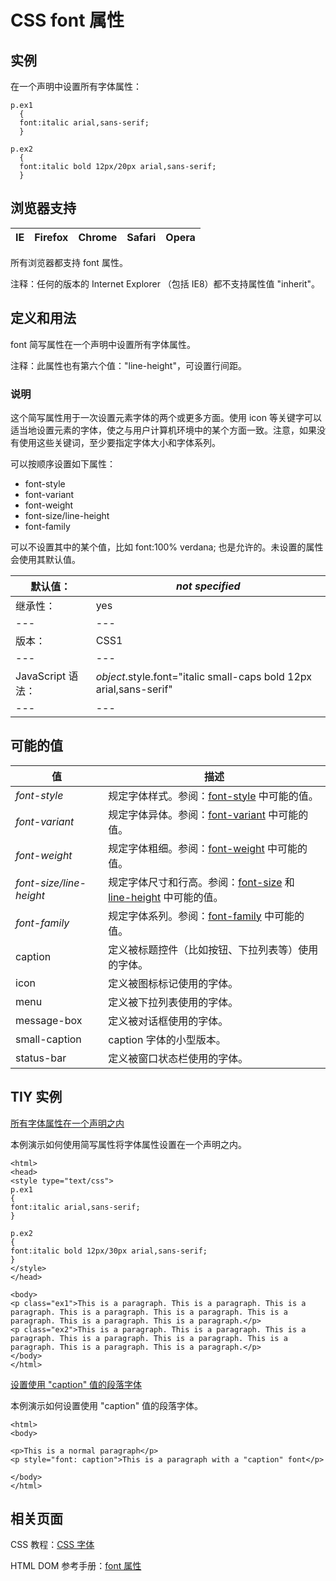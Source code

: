 # CSS font 属性



## 实例

在一个声明中设置所有字体属性：

```
p.ex1
  {
  font:italic arial,sans-serif;
  }

p.ex2
  {
  font:italic bold 12px/20px arial,sans-serif;
  }

```

## 浏览器支持

| IE | Firefox | Chrome | Safari | Opera |
| --- | --- | --- | --- | --- |

所有浏览器都支持 font 属性。

注释：任何的版本的 Internet Explorer （包括 IE8）都不支持属性值 "inherit"。

## 定义和用法

font 简写属性在一个声明中设置所有字体属性。

注释：此属性也有第六个值："line-height"，可设置行间距。

### 说明

这个简写属性用于一次设置元素字体的两个或更多方面。使用 icon 等关键字可以适当地设置元素的字体，使之与用户计算机环境中的某个方面一致。注意，如果没有使用这些关键词，至少要指定字体大小和字体系列。

可以按顺序设置如下属性：

*   font-style
*   font-variant
*   font-weight
*   font-size/line-height
*   font-family

可以不设置其中的某个值，比如 font:100% verdana; 也是允许的。未设置的属性会使用其默认值。

| 默认值： | _not specified_ |
| --- | --- |
| 继承性： | yes |
| --- | --- |
| 版本： | CSS1 |
| --- | --- |
| JavaScript 语法： | _object_.style.font="italic small-caps bold 12px arial,sans-serif" |
| --- | --- |

## 可能的值

| 值 | 描述 |
| --- | --- |
| _font-style_ | 规定字体样式。参阅：[font-style](/cssref/pr_font_font-style.asp "CSS font-style 属性") 中可能的值。 |
| _font-variant_ | 规定字体异体。参阅：[font-variant](/cssref/pr_font_font-variant.asp "CSS font-variant 属性") 中可能的值。 |
| _font-weight_ | 规定字体粗细。参阅：[font-weight](/cssref/pr_font_weight.asp "CSS font-weight 属性") 中可能的值。 |
| _font-size/line-height_ | 规定字体尺寸和行高。参阅：[font-size](/cssref/pr_font_font-size.asp "CSS font-size 属性") 和 [line-height](/cssref/pr_dim_line-height.asp "CSS line-height 属性") 中可能的值。 |
| _font-family_ | 规定字体系列。参阅：[font-family](/cssref/pr_font_font-family.asp "CSS font-family 属性") 中可能的值。 |
| caption | 定义被标题控件（比如按钮、下拉列表等）使用的字体。 |
| icon | 定义被图标标记使用的字体。 |
| menu | 定义被下拉列表使用的字体。 |
| message-box | 定义被对话框使用的字体。 |
| small-caption | caption 字体的小型版本。 |
| status-bar | 定义被窗口状态栏使用的字体。 |

## TIY 实例

[所有字体属性在一个声明之内](/tiy/t.asp?f=csse_font)

本例演示如何使用简写属性将字体属性设置在一个声明之内。

```
<html>
<head>
<style type="text/css">
p.ex1
{
font:italic arial,sans-serif;
}

p.ex2
{
font:italic bold 12px/30px arial,sans-serif;
}
</style>
</head>

<body>
<p class="ex1">This is a paragraph. This is a paragraph. This is a paragraph. This is a paragraph. This is a paragraph. This is a paragraph. This is a paragraph. This is a paragraph.</p>
<p class="ex2">This is a paragraph. This is a paragraph. This is a paragraph. This is a paragraph. This is a paragraph. This is a paragraph. This is a paragraph. This is a paragraph.</p>
</body>
</html>

```

[设置使用 "caption" 值的段落字体](/tiy/t.asp?f=csse_font_caption)

本例演示如何设置使用 "caption" 值的段落字体。

```
<html>
<body>

<p>This is a normal paragraph</p>
<p style="font: caption">This is a paragraph with a "caption" font</p>

</body>
</html>

```

## 相关页面

CSS 教程：[CSS 字体](/css/css_font.asp "CSS 字体")

HTML DOM 参考手册：[font 属性](/jsref/prop_style_font.asp "HTML DOM font 属性")




